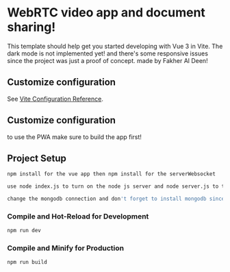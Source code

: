 # WebRTC video app and document sharing!

This template should help get you started developing with Vue 3 in Vite.
The dark mode is not implemented yet! 
and there's some responsive issues since the project was just a proof of concept.
made by Fakher Al Deen!



## Customize configuration

See [Vite Configuration Reference](https://vitejs.dev/config/).

## Customize configuration
to use the PWA make sure to build the app first!

## Project Setup

```sh
npm install for the vue app then npm install for the serverWebsocket
```

```sh
use node index.js to turn on the node js server and node server.js to turn the other one!
```

```sh
change the mongodb connection and don't forget to install mongodb since we're using the local one!
```

### Compile and Hot-Reload for Development

```sh
npm run dev
```

### Compile and Minify for Production

```sh
npm run build
```
